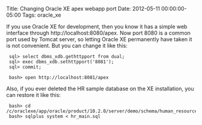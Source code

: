 Title: Changing Oracle XE apex webapp port
Date: 2012-05-11 00:00:00-05:00
Tags: oracle_xe


If you use Oracle XE for development, then you know it has a simple web interface through http://localhost:8080/apex. Now port 8080 is a common port used by Tomcat server, so letting Oracle XE permanently have taken it is not convenient. But you can change it like this:

    
     sql> select dbms_xdb.gethttpport from dual;
     sql> exec dbms_xdb.sethttpport('8081');
     sql> commit;
    
     bash> open http://localhost:8081/apex
    

Also, if you ever deleted the HR sample database on the XE installation, you can restore it like this:

    
     bash> cd /c/oraclexe/app/oracle/product/10.2.0/server/demo/schema/human_resources
     bash> sqlplus system < hr_main.sql

